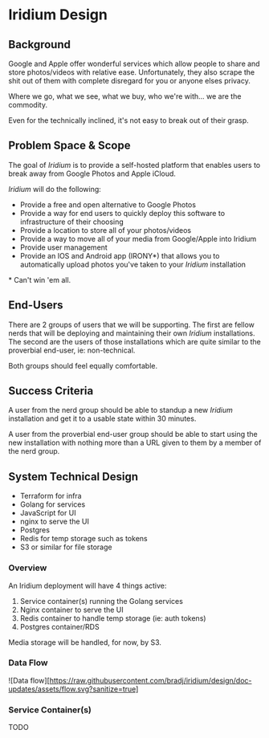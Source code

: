 # Iridium Design

## Background

Google and Apple offer wonderful services which allow people to share and store photos/videos with relative ease. Unfortunately, they also scrape the shit out of them with complete disregard for you or anyone elses privacy.

Where we go, what we see, what we buy, who we're with... we are the commodity.

Even for the technically inclined, it's not easy to break out of their grasp.

## Problem Space & Scope

The goal of *Iridium* is to provide a self-hosted platform that enables users to break away from Google Photos and Apple iCloud.

*Iridium* will do the following:

* Provide a free and open alternative to Google Photos
* Provide a way for end users to quickly deploy this software to infrastructure of their choosing
* Provide a location to store all of your photos/videos
* Provide a way to move all of your media from Google/Apple into Iridium
* Provide user management
* Provide an IOS and Android app (IRONY\*) that allows you to automatically upload photos you've taken to your *Iridium* installation

\* Can't win 'em all.

## End-Users

There are 2 groups of users that we will be supporting. The first are fellow nerds that will be deploying and maintaining their own *Iridium* installations. The second are the users of those installations which are quite similar to the proverbial end-user, ie: non-technical.

Both groups should feel equally comfortable.

## Success Criteria

A user from the nerd group should be able to standup a new *Iridium* installation and get it to a usable state within 30 minutes.

A user from the proverbial end-user group should be able to start using the new installation with nothing more than a URL given to them by a member of the nerd group.

## System Technical Design

* Terraform for infra
* Golang for services
* JavaScript for UI
* nginx to serve the UI
* Postgres
* Redis for temp storage such as tokens
* S3 or similar for file storage

### Overview

An Iridium deployment will have 4 things active:

1. Service container(s) running the Golang services
1. Nginx container to serve the UI
1. Redis container to handle temp storage (ie: auth tokens)
1. Postgres container/RDS

Media storage will be handled, for now, by S3.

### Data Flow

![Data flow][https://raw.githubusercontent.com/bradj/iridium/design/doc-updates/assets/flow.svg?sanitize=true]


### Service Container(s)

TODO
